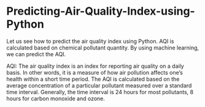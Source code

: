 # Predicting-Air-Quality-Index-using-Python
Let us see how to predict the air quality index using Python. AQI is calculated based on chemical pollutant quantity. By using machine learning, we can predict the AQI.

AQI: The air quality index is an index for reporting air quality on a daily basis.  In other words, it is a measure of how air pollution affects one’s health within a short time period. The AQI is calculated based on the average concentration of a particular pollutant measured over a standard time interval. Generally, the time interval is 24 hours for most pollutants, 8 hours for carbon monoxide and ozone.
